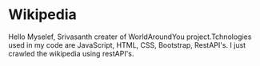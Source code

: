 # Wikipedia

Hello Myselef, Srivasanth creater of WorldAroundYou project.Tchnologies used in my code are JavaScript, HTML, CSS, Bootstrap, RestAPI's. I just crawled the wikipedia using restAPI's.
